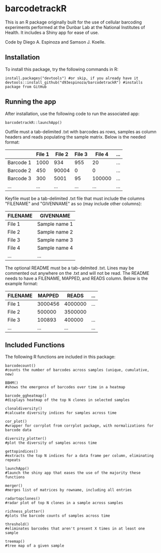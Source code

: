 # barcodetrackR

This is an R package originally built for the use of cellular barcoding experiments performed at the Dunbar Lab at the National Institutes of Health. It includes a Shiny app for ease of use.

Code by Diego A. Espinoza and Samson J. Koelle.

## Installation

To install this package, try the following commands in R:
```
install.packages("devtools") #or skip, if you already have it
devtools::install_github("d93espinoza/barcodetrackR") #installs package from GitHub
```

## Running the app

After installation, use the following code to run the associated app:
```
barcodetrackR::launchApp()
```

Outfile must a tab-delimited .txt with barcodes as rows, samples as column headers and reads populating the sample matrix.
Below is the needed format:

|   | File 1 | File 2 | File 3 | File 4 | ... |
| ------------- | ------------- | ------------- | ------------- | ------------- | ----- |
| Barcode 1 | 1000 | 934 | 955 | 20 | ... |
| Barcode 2 | 450 | 90004 | 0 | 0 |... |
| Barcode 3  | 300 | 5001 | 95 | 100000 |... |
| ...  | ... | ... | ... | ... |... |



Keyfile must be a tab-delimited .txt file that must include the columns "FILENAME" and "GIVENNAME" as so (may include other columns):

| FILENAME | GIVENNAME |
| ------------- | ------------- |
| File 1 | Sample name 1 |
| File 2 | Sample name 2 | 
| File 3 | Sample name 3 |
| File 4  | Sample name 4 |
| ...  | ... |

The optional README must be a tab-delmited .txt. Lines may be commented out anywhere on the .txt and will not be read.
The README needs to have a FILENAME, MAPPED, and READS column.
Below is the example format:

|FILENAME | MAPPED | READS | ... |
| ------------- | ------------- | ------------- | ------------- |
| File 1 | 3000456 | 4000000 | ... |
| File 2 | 500000 | 3500000||... |
| File 3  | 100893 | 400000 | ... |
| ...  | ... | ... | ... |


## Included Functions

The following R functions are included in this package:

```
barcodecount()
#counts the number of barcodes across samples (unique, cumulative, new)

BBHM()
#shows the emergence of barcodes over time in a heatmap

barcode_ggheatmap()
#displays heatmap of the top N clones in selected samples

clonaldiversity()
#calcuate diversity indices for samples across time

cor_plot()
#wrapper for corrplot from corrplot package, with normalizations for barcode data

diversity_plotter()
#plot the diversity of samples across time

gettopindices()
#extracts the top N indices for a data frame per column, eliminating repeats

launchApp()
#launch the shiny app that eases the use of the majority these functions

merger()
#merges list of matrices by rowname, including all entries

radartopclones()
#radar plot of top N clones in a sample across samples

richness_plotter()
#plots the barcode counts of samples across time

threshold()
#eliminates barcodes that aren't present X times in at least one sample

treemap()
#tree map of a given sample
```
